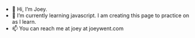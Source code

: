 - 👋 Hi, I’m Joey.
- 🌱 I’m currently learning javascript. I am creating this page to practice on as I learn.
- 📫 You can reach me at joey at joeywent.com

<!---
jmwent/jmwent is a ✨ special ✨ repository because its `README.md` (this file) appears on your GitHub profile.
You can click the Preview link to take a look at your changes.
--->
